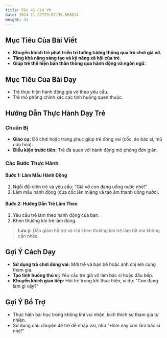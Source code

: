 ```yaml
---
title: Bài 41 Giả Vờ
date: 2024-11-27T23:07:39.698614
weight: 41
---
```


## Mục Tiêu Của Bài Viết
- **Khuyến khích trẻ phát triển trí tưởng tượng thông qua trò chơi giả vờ.**
- **Tăng khả năng sáng tạo và kỹ năng xã hội của trẻ.**
- **Giúp trẻ thể hiện bản thân thông qua hành động và ngôn ngữ.**

## Mục Tiêu Của Bài Dạy
- Trẻ thực hiện hành động giả vờ theo yêu cầu.
- Trẻ mô phỏng chính xác các tình huống quen thuộc.

## Hướng Dẫn Thực Hành Dạy Trẻ

### Chuẩn Bị
- **Giáo cụ:** Đồ chơi hoặc trang phục giúp trẻ đóng vai (cốc, áo bác sĩ, mũ cứu hỏa).
- **Điều kiện trước tiên:** Trẻ đã quen với hành động mô phỏng đơn giản.

### Các Bước Thực Hành
#### Bước 1: Làm Mẫu Hành Động
1. Ngồi đối diện trẻ và yêu cầu: "Giả vờ con đang uống nước nhé!"
2. Làm mẫu hành động (đưa cốc lên miệng và tạo âm thanh uống nước).

#### Bước 2: Hướng Dẫn Trẻ Làm Theo
1. Yêu cầu trẻ làm theo hành động của bạn.
2. Khen thưởng khi trẻ làm đúng.

> **Lưu ý:** Dần giảm hỗ trợ và chỉ khen thưởng khi trẻ làm tốt mà không cần nhắc.

## Gợi Ý Cách Dạy
- **Sử dụng trò chơi đóng vai:** Mời trẻ và bạn bè hoặc anh chị em cùng tham gia.
- **Tạo tình huống thú vị:** Yêu cầu trẻ giả vờ làm bác sĩ hoặc đầu bếp.
- **Khuyến khích giao tiếp:** Hỏi trẻ trong khi thực hiện, ví dụ: "Con đang làm gì vậy?"

## Gợi Ý Bổ Trợ
- Thực hiện bài học trong không khí vui nhộn, kích thích sự tham gia tự nhiên.
- Sử dụng câu chuyện để trẻ dễ nhập vai, như "Hôm nay con làm bác sĩ nhé!"

